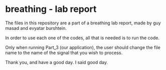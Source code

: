 # breathing - lab report

The files in this repository are a part of a breathing lab report, made by
guy masad and evyatar burshtein.

In order to use each one of the codes, all that is needed is to run the
code.

Only when running Part_3 (our application), the user should change the file
name to the name of the signal that you wish to process.


Thank you, and have a good day. I said good day.

 
